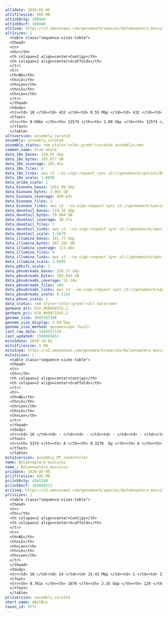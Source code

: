 ```yaml
---
alt1date: 2020-03-06
alt1filesize: 560 MB
alt1n50ctg: 108940
alt1n50scf: 108940
alt1seq: https://s3.amazonaws.com/genomeark/species/Balaenoptera_musculus/mBalMus1/assembly_curated/mBalMus1.alt.cur.20200306.fasta.gz
alt1sizes: |
  <table class="sequence-sizes-table">
  <thead>
  <tr>
  <th></th>
  <th colspan=2 align=center>Contigs</th>
  <th colspan=2 align=center>Scaffolds</th>
  </tr>
  <tr>
  <th>NG</th>
  <th>LG</th>
  <th>Len</th>
  <th>LG</th>
  <th>Len</th>
  </tr>
  </thead>
  <tbody>
  <tr><td> 10 </td><td> 432 </td><td> 0.55 Mbp </td><td> 432 </td><td> 0.55 Mbp </td></tr>  <tr><td> 20 </td><td> 1117 </td><td> 0.38 Mbp </td><td> 1117 </td><td> 0.38 Mbp </td></tr>  <tr><td> 30 </td><td> 2085 </td><td> 0.27 Mbp </td><td> 2085 </td><td> 0.27 Mbp </td></tr>  <tr><td> 40 </td><td> 3457 </td><td> 0.19 Mbp </td><td> 3457 </td><td> 0.19 Mbp </td></tr>  <tr style="background-color:#cccccc;"><td> 50 </td><td> 5600 </td><td> 0.11 Mbp </td><td> 5600 </td><td> 0.11 Mbp </td></tr>  <tr><td> 60 </td><td> 11273 </td><td> 21.72 Kbp </td><td> 11273 </td><td> 21.72 Kbp </td></tr>  <tr><td> 70 </td><td> - </td><td> - </td><td> - </td><td> - </td></tr>  <tr><td> 80 </td><td> - </td><td> - </td><td> - </td><td> - </td></tr>  <tr><td> 90 </td><td> - </td><td> - </td><td> - </td><td> - </td></tr>  <tr><td> 100 </td><td> - </td><td> - </td><td> - </td><td> - </td></tr>  </tbody>
  <tfoot>
  <tr><th> 0.606x </th><th> 12574 </th><th> 1.88 Gbp </th><th> 12574 </th><th> 1.88 Gbp </th></tr>
  </tfoot>
  </table>
alt1version: assembly_curated
assembly: assembly_curated
assembly_status: <em style="color:green">curated assembly</em>
common_name: blue whale
data_10x_bases: 320.05 Gbp
data_10x_bytes: 185.877 GB
data_10x_coverage: 103.45x
data_10x_files: 6
data_10x_links: aws s3 --no-sign-request sync s3://genomeark/species/Balaenoptera_musculus/mBalMus1/genomic_data/10x/ .<br>
data_10x_scale: 1.6036
data_arima_scale: 1
data_bionano_bases: 1452.90 Gbp
data_bionano_bytes: 2.063 GB
data_bionano_coverage: 469.63x
data_bionano_files: 2
data_bionano_links: aws s3 --no-sign-request sync s3://genomeark/species/Balaenoptera_musculus/mBalMus1/genomic_data/bionano/ .<br>
data_dovetail_bases: 119.33 Gbp
data_dovetail_bytes: 70.884 GB
data_dovetail_coverage: 38.57x
data_dovetail_files: 1
data_dovetail_links: aws s3 --no-sign-request sync s3://genomeark/species/Balaenoptera_musculus/mBalMus1/genomic_data/dovetail/ .<br>
data_dovetail_scale: 1.5679
data_illumina_bases: 381.77 Gbp
data_illumina_bytes: 187.181 GB
data_illumina_coverage: 123.40x
data_illumina_files: 9
data_illumina_links: aws s3 --no-sign-request sync s3://genomeark/species/Balaenoptera_musculus/mBalMus1/genomic_data/illumina/ .<br>
data_illumina_scale: 1.8995
data_pbhifi_scale: 1
data_pbsubreads_bases: 158.27 Gbp
data_pbsubreads_bytes: 283.843 GB
data_pbsubreads_coverage: 51.16x
data_pbsubreads_files: 104
data_pbsubreads_links: aws s3 --no-sign-request sync s3://genomeark/species/Balaenoptera_musculus/mBalMus1/genomic_data/pacbio/ . --exclude "*ccs.bam*"<br>
data_pbsubreads_scale: 0.5193
data_phase_scale: 1
data_status: <em style="color:green">all data</em>
genbank_alt: GCA_008658375.1
genbank_pri: GCA_009873245.2
genome_size: 3093707188
genome_size_display: 3.09 Gbp
genome_size_method: genomescope (k=31)
last_raw_data: 1584557134
last_updated: 1596895851
mito1date: 2019-10-02
mito1filesize: 5 KB
mito1seq: https://s3.amazonaws.com/genomeark/species/Balaenoptera_musculus/mBalMus1/assembly_MT_rockefeller/mBalMus1.MT.20191002.fasta.gz
mito1sizes: |
  <table class="sequence-sizes-table">
  <thead>
  <tr>
  <th></th>
  <th colspan=2 align=center>Contigs</th>
  <th colspan=2 align=center>Scaffolds</th>
  </tr>
  <tr>
  <th>NG</th>
  <th>LG</th>
  <th>Len</th>
  <th>LG</th>
  <th>Len</th>
  </tr>
  </thead>
  <tbody>
  <tr><td> 10 </td><td> - </td><td> - </td><td> - </td><td> - </td></tr>  <tr><td> 20 </td><td> - </td><td> - </td><td> - </td><td> - </td></tr>  <tr><td> 30 </td><td> - </td><td> - </td><td> - </td><td> - </td></tr>  <tr><td> 40 </td><td> - </td><td> - </td><td> - </td><td> - </td></tr>  <tr style="background-color:#cccccc;"><td> 50 </td><td> - </td><td style="background-color:#ff8888;"> - </td><td> - </td><td style="background-color:#ff8888;"> - </td></tr>  <tr><td> 60 </td><td> - </td><td> - </td><td> - </td><td> - </td></tr>  <tr><td> 70 </td><td> - </td><td> - </td><td> - </td><td> - </td></tr>  <tr><td> 80 </td><td> - </td><td> - </td><td> - </td><td> - </td></tr>  <tr><td> 90 </td><td> - </td><td> - </td><td> - </td><td> - </td></tr>  <tr><td> 100 </td><td> - </td><td> - </td><td> - </td><td> - </td></tr>  </tbody>
  <tfoot>
  <tr><th> 5374 </th><th> A </th><th> 0.3276  bp </th><th> A </th><th> 0.3276  bp </th></tr>
  </tfoot>
  </table>
mito1version: assembly_MT_rockefeller
name: Balaenoptera musculus
name_: Balaenoptera_musculus
pri1date: 2020-03-06
pri1filesize: 689 MB
pri1n50ctg: 4265280
pri1n50scf: 104099213
pri1seq: https://s3.amazonaws.com/genomeark/species/Balaenoptera_musculus/mBalMus1/assembly_curated/mBalMus1.pri.cur.20200306.fasta.gz
pri1sizes: |
  <table class="sequence-sizes-table">
  <thead>
  <tr>
  <th></th>
  <th colspan=2 align=center>Contigs</th>
  <th colspan=2 align=center>Scaffolds</th>
  </tr>
  <tr>
  <th>NG</th>
  <th>LG</th>
  <th>Len</th>
  <th>LG</th>
  <th>Len</th>
  </tr>
  </thead>
  <tbody>
  <tr><td> 10 </td><td> 14 </td><td> 15.43 Mbp </td><td> 1 </td><td> 176.09 Mbp </td></tr>  <tr><td> 20 </td><td> 38 </td><td> 10.90 Mbp </td><td> 3 </td><td> 145.22 Mbp </td></tr>  <tr><td> 30 </td><td> 72 </td><td> 7.82 Mbp </td><td> 5 </td><td> 129.33 Mbp </td></tr>  <tr><td> 40 </td><td> 120 </td><td> 5.66 Mbp </td><td> 8 </td><td> 110.47 Mbp </td></tr>  <tr style="background-color:#cccccc;"><td> 50 </td><td> 182 </td><td style="background-color:#88ff88;"> 4.27 Mbp </td><td> 11 </td><td style="background-color:#88ff88;"> 104.10 Mbp </td></tr>  <tr><td> 60 </td><td> 274 </td><td> 2.65 Mbp </td><td> 14 </td><td> 90.46 Mbp </td></tr>  <tr><td> 70 </td><td> 447 </td><td> 1.07 Mbp </td><td> 18 </td><td> 79.72 Mbp </td></tr>  <tr><td> 80 </td><td> - </td><td> - </td><td> - </td><td> - </td></tr>  <tr><td> 90 </td><td> - </td><td> - </td><td> - </td><td> - </td></tr>  <tr><td> 100 </td><td> - </td><td> - </td><td> - </td><td> - </td></tr>  </tbody>
  <tfoot>
  <tr><th> 0.761x </th><th> 1070 </th><th> 2.35 Gbp </th><th> 129 </th><th> 2.38 Gbp </th></tr>
  </tfoot>
  </table>
pri1version: assembly_curated
short_name: mBalMus
taxon_id: 9771
---
```

